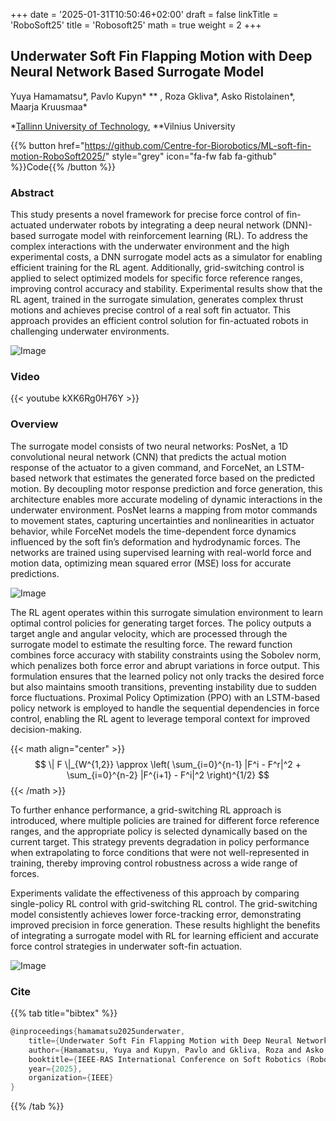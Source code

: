 +++
date = '2025-01-31T10:50:46+02:00'
draft = false
linkTitle = 'RoboSoft25'
title = 'Robosoft25'
math = true
weight = 2
+++

## Underwater Soft Fin Flapping Motion with Deep Neural Network Based Surrogate Model

Yuya Hamamatsu*, Pavlo Kupyn* ** , Roza Gkliva*, Asko Ristolainen*, Maarja Kruusmaa*

*[Tallinn University of Technology](https://taltech.ee/en/biorobotics), **Vilnius University

{{% button href="https://github.com/Centre-for-Biorobotics/ML-soft-fin-motion-RoboSoft2025/" style="grey" icon="fa-fw fab fa-github" %}}Code{{% /button %}}



### Abstract
This study presents a novel framework for precise force control of fin-actuated underwater robots by integrating a deep neural network (DNN)-based surrogate model with reinforcement learning (RL). To address the complex interactions with the underwater environment and the high experimental costs, a DNN surrogate model acts as a simulator for enabling efficient training for the RL agent. Additionally, grid-switching control is applied to select optimized models for specific force reference ranges, improving control accuracy and stability. Experimental results show that the RL agent, trained in the surrogate simulation, generates complex thrust motions and achieves precise control of a real soft fin actuator. This approach provides an efficient control solution for fin-actuated robots in challenging underwater environments.

![Image](https://github.com/user-attachments/assets/7909b1e8-5c09-4f3f-9c3b-6f60d0028ecb)

### Video
{{< youtube kXK6Rg0H76Y >}}

### Overview

The surrogate model consists of two neural networks: PosNet, a 1D convolutional neural network (CNN) that predicts the actual motion response of the actuator to a given command, and ForceNet, an LSTM-based network that estimates the generated force based on the predicted motion. By decoupling motor response prediction and force generation, this architecture enables more accurate modeling of dynamic interactions in the underwater environment. PosNet learns a mapping from motor commands to movement states, capturing uncertainties and nonlinearities in actuator behavior, while ForceNet models the time-dependent force dynamics influenced by the soft fin’s deformation and hydrodynamic forces. The networks are trained using supervised learning with real-world force and motion data, optimizing mean squared error (MSE) loss for accurate predictions.

![Image](https://github.com/user-attachments/assets/9616555d-4289-4b86-add5-25b83ffaefe0)

The RL agent operates within this surrogate simulation environment to learn optimal control policies for generating target forces. The policy outputs a target angle and angular velocity, which are processed through the surrogate model to estimate the resulting force. The reward function combines force accuracy with stability constraints using the Sobolev norm, which penalizes both force error and abrupt variations in force output. This formulation ensures that the learned policy not only tracks the desired force but also maintains smooth transitions, preventing instability due to sudden force fluctuations. Proximal Policy Optimization (PPO) with an LSTM-based policy network is employed to handle the sequential dependencies in force control, enabling the RL agent to leverage temporal context for improved decision-making.

{{< math align="center" >}}
$$ \| F \|_{W^{1,2}} \approx \left( \sum_{i=0}^{n-1} |F^i - F^r|^2 + \sum_{i=0}^{n-2} |F^{i+1} - F^i|^2 \right)^{1/2} $$
{{< /math >}}

To further enhance performance, a grid-switching RL approach is introduced, where multiple policies are trained for different force reference ranges, and the appropriate policy is selected dynamically based on the current target. This strategy prevents degradation in policy performance when extrapolating to force conditions that were not well-represented in training, thereby improving control robustness across a wide range of forces.

Experiments validate the effectiveness of this approach by comparing single-policy RL control with grid-switching RL control. The grid-switching model consistently achieves lower force-tracking error, demonstrating improved precision in force generation. These results highlight the benefits of integrating a surrogate model with RL for learning efficient and accurate force control strategies in underwater soft-fin actuation.

![Image](https://github.com/user-attachments/assets/d0498a8c-aa81-47ad-89ae-5bbc8d711cba)  

### Cite

 {{% tab title="bibtex" %}}
```c
@inproceedings{hamamatsu2025underwater,
    title={Underwater Soft Fin Flapping Motion with Deep Neural Network Based Surrogate Model}, 
    author={Hamamatsu, Yuya and Kupyn, Pavlo and Gkliva, Roza and Asko, Ristolainen and  Kruusmaa, Maarja},
    booktitle={IEEE-RAS International Conference on Soft Robotics (RoboSoft)},
    year={2025},
    organization={IEEE}
}
```
{{% /tab %}}
